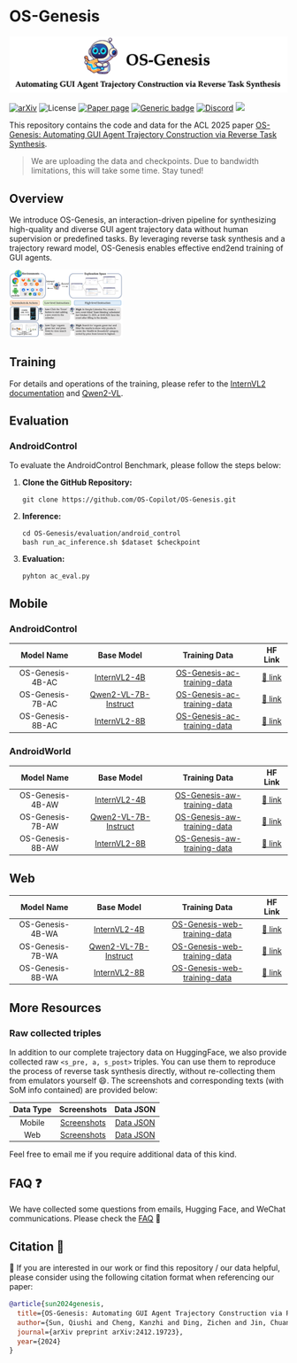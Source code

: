 # OS-Genesis


<img src="./static/OS-Genesis-Badge.png" alt="overview" style="zoom:80%;" />


[![arXiv](https://img.shields.io/badge/arXiv-2412.19723-b31b1b.svg)](https://arxiv.org/abs/2412.19723) 
![License](https://img.shields.io/badge/License-MIT-blue)
[![Paper page](https://huggingface.co/datasets/huggingface/badges/resolve/main/paper-page-sm.svg)](https://huggingface.co/papers/2412.19723)
[![Generic badge](https://img.shields.io/badge/WeChat-机器之心-green.svg?logo=wechat)](https://mp.weixin.qq.com/s/_gu3NSCpAbAE1A8mEhGD7Q)
[![Discord](https://img.shields.io/discord/1222168244673314847?logo=discord&style=flat)](https://discord.com/invite/rXS2XbgfaD)
<a href = "https://zhuanlan.zhihu.com/p/18229337790"><img src="https://img.shields.io/badge/-%E7%9F%A5%E4%B9%8E-%232f6be0" target="_blank"></a>
<!-- [![Twitter Follow](https://img.shields.io/twitter/follow/qiushi_sun)](https://twitter.com/qiushi_sun)
[![Twitter Follow](https://img.shields.io/twitter/follow/zichen_ding)](https://twitter.com/heroding77)
[![Twitter Follow](https://img.shields.io/twitter/follow/chuanyang_jin)](https://twitter.com/chuanyang_jin) -->


This repository contains the code and data for the ACL 2025 paper [OS-Genesis: Automating GUI Agent Trajectory Construction via Reverse Task Synthesis](https://arxiv.org/abs/2412.19723).
> We are uploading the data and checkpoints. Due to bandwidth limitations, this will take some time. Stay tuned!


## Overview

We introduce OS-Genesis, an interaction-driven pipeline for synthesizing high-quality and diverse GUI agent trajectory data without human supervision or predefined tasks. By leveraging reverse task synthesis and a trajectory reward model, OS-Genesis enables effective end2end training of GUI agents.

<!-- ![overview](./static/OS-Genesis.png) -->

<img src="./static/OS-Genesis.png" alt="overview" style="zoom:20%;" />


## Training

For details and operations of the training, please refer to the [InternVL2 documentation](https://internvl.readthedocs.io/en/latest/get_started/installation.html) and [Qwen2-VL](https://github.com/QwenLM/Qwen2-VL).

## Evaluation
### AndroidControl
To evaluate the AndroidControl Benchmark, please follow the steps below:

1. **Clone the GitHub Repository:**

   ```
   git clone https://github.com/OS-Copilot/OS-Genesis.git
   ```

2. **Inference:**
   ```
   cd OS-Genesis/evaluation/android_control
   bash run_ac_inference.sh $dataset $checkpoint
   ```

3. **Evaluation:**
   ```
   pyhton ac_eval.py
   ```

## Mobile
### AndroidControl

|   Model Name    |                           Base Model                                            |                           Training Data                                            |                           HF Link                           |
| :-------------: | :-------------------------------------------------------------------------------------: | :----------------------------------------------------------------------------: | :---------------------------------------------------------: |
| OS-Genesis-4B-AC | [InternVL2-4B](https://huggingface.co/OpenGVLab/InternVL2-4B)            | [OS-Genesis-ac-training-data](https://huggingface.co/datasets/OS-Copilot/OS-Genesis-mobile-data/blob/main/os_genesis_ac_training_data.jsonl) | [🤗 link](https://huggingface.co/OS-Copilot/OS-Genesis-4B-AC)  |
| OS-Genesis-7B-AC | [Qwen2-VL-7B-Instruct](https://huggingface.co/Qwen/Qwen2-VL-7B-Instruct) | [OS-Genesis-ac-training-data](https://huggingface.co/datasets/OS-Copilot/OS-Genesis-mobile-data/blob/main/os_genesis_ac_training_data.jsonl) | [🤗 link](https://huggingface.co/OS-Copilot/OS-Genesis-7B-AC)  |
| OS-Genesis-8B-AC | [InternVL2-8B](https://huggingface.co/OpenGVLab/InternVL2-8B)            | [OS-Genesis-ac-training-data](https://huggingface.co/datasets/OS-Copilot/OS-Genesis-mobile-data/blob/main/os_genesis_ac_training_data.jsonl) | [🤗 link](https://huggingface.co/OS-Copilot/OS-Genesis-8B-AC)  |

### AndroidWorld

|   Model Name    |                           Base Model                                            |                           Training Data                                            |                           HF Link                           |
| :-------------: | :-------------------------------------------------------------------------------------: | :----------------------------------------------------------------------------: | :---------------------------------------------------------: |
| OS-Genesis-4B-AW | [InternVL2-4B](https://huggingface.co/OpenGVLab/InternVL2-4B)            | [OS-Genesis-aw-training-data](https://huggingface.co/datasets/OS-Copilot/OS-Genesis-mobile-data/blob/main/os_genesis_aw_training_data.jsonl) | [🤗 link](https://huggingface.co/OS-Copilot/OS-Genesis-4B-AW)  |
| OS-Genesis-7B-AW | [Qwen2-VL-7B-Instruct](https://huggingface.co/Qwen/Qwen2-VL-7B-Instruct) | [OS-Genesis-aw-training-data](https://huggingface.co/datasets/OS-Copilot/OS-Genesis-mobile-data/blob/main/os_genesis_aw_training_data.jsonl) | [🤗 link](https://huggingface.co/OS-Copilot/OS-Genesis-7B-AW)  |
| OS-Genesis-8B-AW | [InternVL2-8B](https://huggingface.co/OpenGVLab/InternVL2-8B)            | [OS-Genesis-aw-training-data](https://huggingface.co/datasets/OS-Copilot/OS-Genesis-mobile-data/blob/main/os_genesis_aw_training_data.jsonl) | [🤗 link](https://huggingface.co/OS-Copilot/OS-Genesis-8B-AW)  |


## Web

|   Model Name    |                           Base Model                                            |                           Training Data                                            |                           HF Link                           |
| :-------------: | :-------------------------------------------------------------------------------------: | :----------------------------------------------------------------------------: | :---------------------------------------------------------: |
| OS-Genesis-4B-WA | [InternVL2-4B](https://huggingface.co/OpenGVLab/InternVL2-4B)            | [OS-Genesis-web-training-data](https://huggingface.co/datasets/OS-Copilot/OS-Genesis-web-data/blob/main/os_genesis_web_training.jsonl) | [🤗 link](https://huggingface.co/OS-Copilot/OS-Genesis-4B-WA)  |
| OS-Genesis-7B-WA | [Qwen2-VL-7B-Instruct](https://huggingface.co/Qwen/Qwen2-VL-7B-Instruct) | [OS-Genesis-web-training-data](https://huggingface.co/datasets/OS-Copilot/OS-Genesis-web-data/blob/main/os_genesis_web_training.jsonl) | [🤗 link](https://huggingface.co/OS-Copilot/OS-Genesis-7B-WA)  |
| OS-Genesis-8B-WA | [InternVL2-8B](https://huggingface.co/OpenGVLab/InternVL2-8B)            | [OS-Genesis-web-training-data](https://huggingface.co/datasets/OS-Copilot/OS-Genesis-web-data/blob/main/os_genesis_web_training.jsonl) | [🤗 link](https://huggingface.co/OS-Copilot/OS-Genesis-8B-WA)  |


## More Resources

### Raw collected triples

In addition to our complete trajectory data on HuggingFace, we also provide collected raw `<s_pre, a, s_post>` triples. You can use them to reproduce the process of reverse task synthesis directly, without re-collecting them from emulators yourself 😄. The screenshots and corresponding texts (with SoM info contained) are provided below:

|   Data Type    |                           Screenshots                                            |                           Data JSON                                            |
| :-------------: | :-------------------------------------------------------------------------------------: | :----------------------------------------------------------------------------: |
| Mobile | [Screenshots](https://drive.google.com/file/d/1ILyz_-DDOdAk32kue1lEPaV50YzQ5c4v/view?usp=sharing) | [Data JSON](https://drive.google.com/file/d/1dSxNf-co4LGh93NoiUgWKdbcf8Mo_VWG/view?usp=sharing) |
| Web | [Screenshots](https://drive.google.com/file/d/1X2QktZ51OUofZ43vDGB4RuAPlXbdf5ua/view?usp=sharing) | [Data JSON](https://drive.google.com/file/d/1mDxhonGnd3wZbNQgWMVpYEkPW26_FVg8/view?usp=sharing) |

Feel free to email me if you require additional data of this kind.

## FAQ ❓

We have collected some questions from emails, Hugging Face, and WeChat communications. Please check the [FAQ](https://github.com/OS-Copilot/OS-Genesis/blob/main/faq.md) 🤖

## Citation 📖

🫶 If you are interested in our work or find this repository / our data helpful, please consider using the following citation format when referencing our paper:

```bibtex
@article{sun2024genesis,
  title={OS-Genesis: Automating GUI Agent Trajectory Construction via Reverse Task Synthesis},
  author={Sun, Qiushi and Cheng, Kanzhi and Ding, Zichen and Jin, Chuanyang and Wang, Yian and Xu, Fangzhi and Wu, Zhenyu and Jia, Chengyou and Chen, Liheng and Liu, Zhoumianze and others},
  journal={arXiv preprint arXiv:2412.19723},
  year={2024}
}
```
